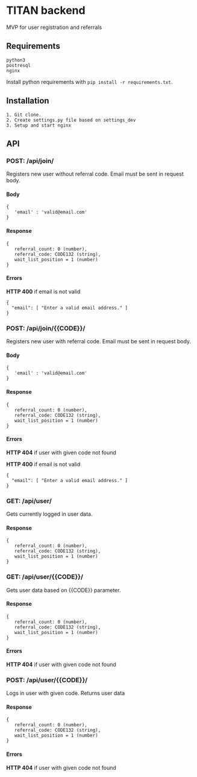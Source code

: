 TITAN backend
=====

MVP for user registration and referrals

Requirements
---

```
python3
postresql
nginx
```
Install python requirements with `pip install -r requirements.txt`.

Installation
---

    1. Git clone.
    2. Create settings.py file based on settings_dev
    3. Setup and start nginx
   
API
---
### POST: /api/join/  

Registers new user without referral code. 
Email must be sent in request body.

#### Body
 ```
 { 
    'email' : 'valid@email.com' 
 }
 ```

#### Response
 ```
 {
    referral_count: 0 (number),
    referral_code: CODE132 (string),
    wait_list_position = 1 (number) 
 } 
 ```

#### Errors


**HTTP 400** if email is not valid
```
{
  "email": [ "Enter a valid email address." ]
}
```
  
### POST: /api/join/{{CODE}}/ 
Registers new user with referral code. 
Email must be sent in request body.

#### Body
 ```
 { 
    'email' : 'valid@email.com' 
 }
 ```
 
 
#### Response
 ```
 {
    referral_count: 0 (number),
    referral_code: CODE132 (string),
    wait_list_position = 1 (number) 
 } 
 ```

#### Errors

**HTTP 404** if user with given code not found
    
**HTTP 400** if email is not valid
```
{
  "email": [ "Enter a valid email address." ]
}
```

### GET: /api/user/
Gets currently logged in user data.


#### Response
 ```
 {
    referral_count: 0 (number),
    referral_code: CODE132 (string),
    wait_list_position = 1 (number) 
 } 
 ```

### GET: /api/user/{{CODE}}/ 
Gets user data based on {{CODE}} parameter.


#### Response
 ```
 {
    referral_count: 0 (number),
    referral_code: CODE132 (string),
    wait_list_position = 1 (number) 
 } 
 ```

#### Errors

**HTTP 404** if user with given code not found
    
    

### POST: /api/user/{{CODE}}/ 
Logs in user with given code. Returns user data


#### Response
 ```
 {
    referral_count: 0 (number),
    referral_code: CODE132 (string),
    wait_list_position = 1 (number) 
 } 
 ```

#### Errors    
    
**HTTP 404** if user with given code not found
